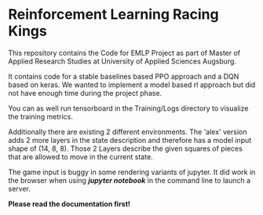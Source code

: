 # Reinforcement Learning Racing Kings

This repository contains the Code for EMLP Project as part of Master of Applied Research Studies at University of Applied Sciences Augsburg.

It contains code for a stable baselines based PPO approach and a DQN based on keras.
We wanted to implement a model based rl approach but did not have enough time during the project phase.

You can as well run tensorboard in the Training/Logs directory to visualize the training metrics.

Additionally there are existing 2 different environments. The 'alex' version adds 2 more layers in the state description and therefore has a model input shape of (14, 8, 8). Those 2 Layers describe the given squares of pieces that are allowed to move in the current state.

The game input is buggy in some rendering variants of jupyter. It did work in the browser when using ***jupyter notebook*** in the command line to launch a server.

**Please read the documentation first!**
